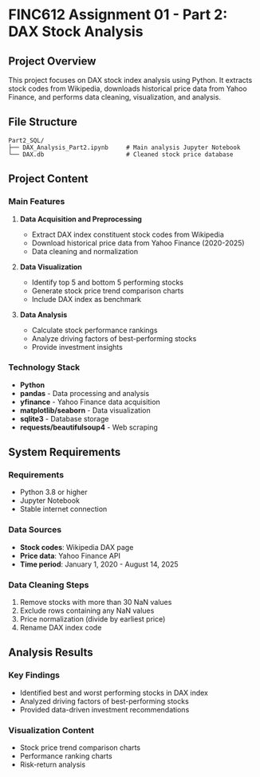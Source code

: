# FINC612 Assignment 01 - Part 2: DAX Stock Analysis

## Project Overview

This project focuses on DAX stock index analysis using Python. It extracts stock codes from Wikipedia, downloads historical price data from Yahoo Finance, and performs data cleaning, visualization, and analysis.

## File Structure

```
Part2_SQL/
├── DAX_Analysis_Part2.ipynb     # Main analysis Jupyter Notebook
└── DAX.db                       # Cleaned stock price database
```

## Project Content

### Main Features

1. **Data Acquisition and Preprocessing**
   - Extract DAX index constituent stock codes from Wikipedia
   - Download historical price data from Yahoo Finance (2020-2025)
   - Data cleaning and normalization

2. **Data Visualization**
   - Identify top 5 and bottom 5 performing stocks
   - Generate stock price trend comparison charts
   - Include DAX index as benchmark

3. **Data Analysis**
   - Calculate stock performance rankings
   - Analyze driving factors of best-performing stocks
   - Provide investment insights

### Technology Stack

- **Python**
- **pandas** - Data processing and analysis
- **yfinance** - Yahoo Finance data acquisition
- **matplotlib/seaborn** - Data visualization
- **sqlite3** - Database storage
- **requests/beautifulsoup4** - Web scraping

## System Requirements

### Requirements
- Python 3.8 or higher
- Jupyter Notebook
- Stable internet connection

### Data Sources
- **Stock codes**: Wikipedia DAX page
- **Price data**: Yahoo Finance API
- **Time period**: January 1, 2020 - August 14, 2025

### Data Cleaning Steps
1. Remove stocks with more than 30 NaN values
2. Exclude rows containing any NaN values
3. Price normalization (divide by earliest price)
4. Rename DAX index code

## Analysis Results

### Key Findings
- Identified best and worst performing stocks in DAX index
- Analyzed driving factors of best-performing stocks
- Provided data-driven investment recommendations

### Visualization Content
- Stock price trend comparison charts
- Performance ranking charts
- Risk-return analysis

